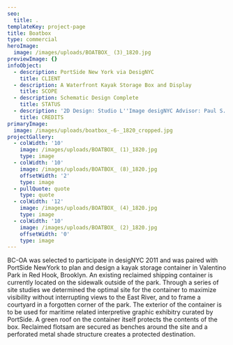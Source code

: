 ```yaml
---
seo:
  title: .
templateKey: project-page
title: Boatbox
type: commercial
heroImage:
  image: /images/uploads/BOATBOX_ (3)_1820.jpg
previewImage: {}
infoObject:
  - description: PortSide New York via DesigNYC
    title: CLIENT
  - description: A Waterfront Kayak Storage Box and Display
    title: SCOPE
  - description: Schematic Design Complete
    title: STATUS
  - description: '2D Design: Studio L''Image desigNYC Advisor: Paul S. Alter'
    title: CREDITS
primaryImage:
  image: /images/uploads/boatbox_-6-_1820_cropped.jpg
projectGallery:
  - colWidth: '10'
    image: /images/uploads/BOATBOX_ (1)_1820.jpg
    type: image
  - colWidth: '10'
    image: /images/uploads/BOATBOX_ (8)_1820.jpg
    offsetWidth: '2'
    type: image
  - pullQuote: quote
    type: quote
  - colWidth: '12'
    image: /images/uploads/BOATBOX_ (4)_1820.jpg
    type: image
  - colWidth: '10'
    image: /images/uploads/BOATBOX_ (2)_1820.jpg
    offsetWidth: '0'
    type: image
---
```

BC-OA was selected to participate in desigNYC 2011 and was paired with PortSide NewYork to plan and design a kayak storage container in Valentino Park in Red Hook, Brooklyn. An existing reclaimed shipping container is currently located on the sidewalk outside of the park. Through a series of site studies we determined the optimal site for the container to maximize visibility without interrupting views to the East River, and to frame a courtyard in a forgotten corner of the park. The exterior of the container is to be used for maritime related interpretive graphic exhibitry curated by PortSide. A green roof on the container itself protects the contents of the box. Reclaimed flotsam are secured as benches around the site and a perforated metal shade structure creates a protected destination.
